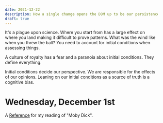 ```yaml
---
date: 2021-12-22
description: How a single change opens the DOM up to be our persistence hero
draft: true
---
```

It's a plague upon science. Where you start from has a large effect on where you land making it difficult to prove patterns. What was the wind like when you threw the ball? You need to account for initial conditions when assessing things.

A culture of royalty has a fear and a paranoia about initial conditions. They define everything.

Initial conditions decide our perspective. We are responsible for the effects of our opinions. Leaning on our initial conditions as a source of truth is a cognitive bias.


# Wednesday, December 1st

A [Reference](http://www.powermobydick.com/Moby002.html) for my reading of "Moby Dick".
